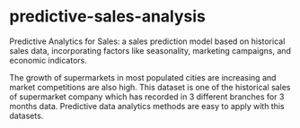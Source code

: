 # predictive-sales-analysis
Predictive Analytics for Sales: a sales prediction model based on historical sales data, incorporating factors like seasonality, marketing campaigns, and economic indicators.

The growth of supermarkets in most populated cities are increasing and market competitions are also high. This dataset is one of the historical sales of supermarket company which has recorded in 3 different branches for 3 months data. Predictive data analytics methods are easy to apply with this datasets.